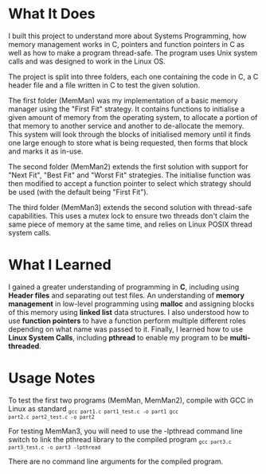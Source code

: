 # What It Does #
I built this project to understand more about Systems Programming, how memory management works in C, pointers and function pointers in C as well as how to make a program thread-safe. The program uses Unix system calls and was designed to work in the Linux OS.

The project is split into three folders, each one containing the code in C, a C header file and a file written in C to test the given solution. 

The first folder (MemMan) was my implementation of a basic memory manager using the "First Fit" strategy. It contains functions to initialise a given amount of memory from the operating system, to allocate a portion of that memory to another service and another to de-allocate the memory. This system will look through the blocks of initialised memory until it finds one large enough to store what is being requested, then forms that block and marks it as in-use. 

The second folder (MemMan2) extends the first solution with support for "Next Fit", "Best Fit" and "Worst Fit" strategies. The initialise function was then modified to accept a function pointer to select which strategy should be used (with the default being "First Fit").

The third folder (MemMan3) extends the second solution with thread-safe capabilities. This uses a mutex lock to ensure two threads don't claim the same piece of memory at the same time, and relies on Linux POSIX thread system calls.

# What I Learned #
I gained a greater understanding of programming in **C**, including using **Header files** and separating out test files. An understanding of **memory management** in low-level programming using **malloc** and assigning blocks of this memory using **linked list** data structures. I also understood how to use **function pointers** to have a function perform multiple different roles depending on what name was passed to it. Finally, I learned how to use **Linux System Calls**, including **pthread** to enable my program to be **multi-threaded**.

# Usage Notes #
To test the first two programs (MemMan, MemMan2), compile with GCC in Linux as standard
<sub><code>gcc part1.c part1_test.c -o part1 
gcc part2.c part2_test.c -o part2 </sub></code>

For testing MemMan3, you will need to use the -lpthread command line switch to link the pthread library to the compiled program
<sub><code>gcc part3.c part3_test.c -o part3 -lpthread </sub></code>

There are no command line arguments for the compiled program.